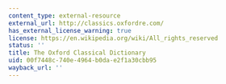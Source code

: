 ```yaml
---
content_type: external-resource
external_url: http://classics.oxfordre.com/
has_external_license_warning: true
license: https://en.wikipedia.org/wiki/All_rights_reserved
status: ''
title: The Oxford Classical Dictionary
uid: 00f7448c-740e-4964-b0da-e2f1a30cbb95
wayback_url: ''
---
```

